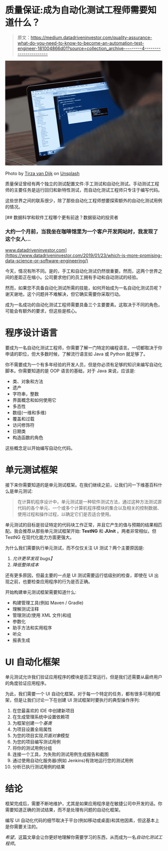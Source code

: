 # 质量保证:成为自动化测试工程师需要知道什么？

> 原文：<https://medium.datadriveninvestor.com/quality-assurance-what-do-you-need-to-know-to-become-an-automation-test-engineer-181004866d01?source=collection_archive---------4----------------------->

![](img/789e754dfaac690d0235a787ab4ce8b3.png)

Photo by [Tirza van Dijk](https://unsplash.com/@tirzavandijk?utm_source=medium&utm_medium=referral) on [Unsplash](https://unsplash.com?utm_source=medium&utm_medium=referral)

质量保证曾经有两个独立的测试配置文件:手工测试和自动化测试。手动测试工程师的主要任务是运行回归和新特性测试，而自动化测试工程师只专注于编写代码。

这些世界之间的联系很少，除了那些自动化工程师想要探索额外的自动化测试用例的情况。

[](https://www.datadriveninvestor.com/2019/01/23/which-is-more-promising-data-science-or-software-engineering/) [## 数据科学和软件工程哪个更有前途？数据驱动的投资者

### 大约一个月前，当我坐在咖啡馆里为一个客户开发网站时，我发现了这个女人…

www.datadriveninvestor.com](https://www.datadriveninvestor.com/2019/01/23/which-is-more-promising-data-science-or-software-engineering/) 

今天，情况有所不同。是的，手工和自动化测试仍然很重要。然而，这两个世界之间的差距正在缩小。公司要求他们的员工拥有手动和自动测试的经验。

然而，如果您不具备自动化测试所需的技能，如何开始成为一名自动化测试员呢？谢天谢地，这个问题并不难解决，但它确实需要你采取行动。

成为一名成功的自动化测试工程师需要具备三个主要要素。这取决于不同的角色，可能会有额外的要求，但这些是核心。

# 程序设计语言

要成为一名自动化测试工程师，你需要了解一门特定的编程语言。一切都取决于你申请的职位，但大多数时候，了解流行语言如 Java 或 Python 就足够了。

你不需要成为一个有多年经验的开发人员，但是你必须有足够的知识来编写自动化脚本。你需要知道的是 OOP 语言的基础，对于 Java 来说，应该是:

*   类、对象和方法
*   遗产
*   字符串，整数
*   界面概念和如何使用它
*   多态性
*   数组(一维和多维)
*   覆盖和过载
*   访问修饰符
*   日期类
*   构造函数的角色

这些概念足以开始编写自动化代码。

# 单元测试框架

接下来你需要知道的是单元测试框架。在我们继续之前，让我们问一下维基百科什么是单元测试:

> 在计算机程序设计中，单元测试是一种软件测试方法，通过这种方法测试源代码的各个单元、一个或多个计算机程序模块的集合以及相关的控制数据、使用过程和操作过程，以确定它们是否适合使用。

单元测试的目标是验证特定的代码块工作正常，并且它产生的值与预期的结果相匹配。我会推荐从那些单元测试框架开始: **TestNG** 和 **JUnit** 。两者非常相似，但 TestNG 在现代化能力方面更强大。

为什么我们需要执行单元测试，而不仅仅关注 UI 测试？两个主要原因是:

1.  *允许更早发现 bugs】*
2.  *降低整体成本*

还有更多原因，但最主要的一点是 UI 测试需要运行低级别的检查，即使在 UI 出现之前，也要检查应用程序的行为是否正确。

开始构建单元测试框架需要知道什么:

*   构建管理工具(例如 Maven / Gradle)
*   理解测试注释
*   管理测试(使用 XML 文件)和组
*   参数化
*   助手方法和实用程序
*   听众
*   报表生成

# UI 自动化框架

单元测试允许我们验证应用程序的模块是否正常运行。但是我们还需要从最终用户的角度验证应用程序。

为此，我们需要一个 UI 自动化框架。对于每一个特定的任务，都有很多可用的框架，但是让我们讨论一下在创建 UI 测试框架时要执行的典型操作序列:

1.  在您最喜欢的 IDE 中创建新项目
2.  在生成管理系统中设置依赖项
3.  为框架创建一个*基类*
4.  为项目设置全局属性
5.  为您的项目实现*页面对象*模型
6.  为您的项目编写测试用例
7.  将你的测试用例分组
8.  连接一个工具，为失败的测试用例生成报告和截图
9.  通过使用自动化服务器(例如 Jenkins)有效地运行您的测试用例
10.  分析已执行测试用例的结果

# 结论

框架完成后，需要不断地维护，尤其是如果应用程序是在敏捷公司中开发的话。你需要知道正确的测试结果，而不是处理有问题的自动化框架。

编写 UI 自动化代码的细节取决于平台(例如移动或桌面)和其他因素，但这基本上是你需要关注的。

*希望*，这篇文章会让你更好地理解你需要学习的东西，从而成为一名*自动化测试工程师*。